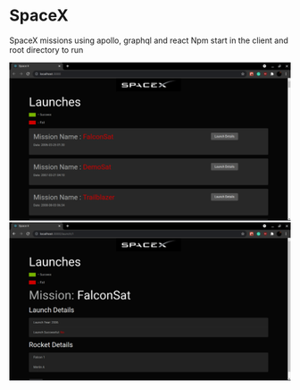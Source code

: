 # SpaceX

SpaceX missions using apollo, graphql and react
Npm start in the client and root directory to run

![Main page](main.png)
![Launches](launches.png)
